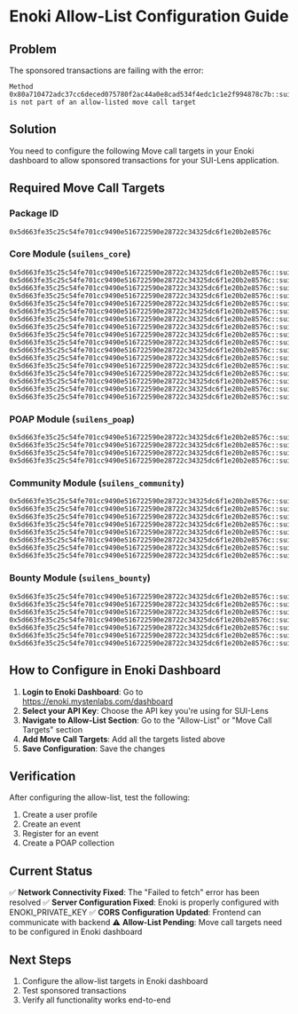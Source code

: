 # Enoki Allow-List Configuration Guide

## Problem
The sponsored transactions are failing with the error:
```
Method 0x80a710472adc37cc6deced075780f2ac44a0e8cad534f4edc1c1e2f994878c7b::suilens_core::create_profile is not part of an allow-listed move call target
```

## Solution
You need to configure the following Move call targets in your Enoki dashboard to allow sponsored transactions for your SUI-Lens application.

## Required Move Call Targets

### Package ID
```
0x5d663fe35c25c54fe701cc9490e516722590e28722c34325dc6f1e20b2e8576c
```

### Core Module (`suilens_core`)
```
0x5d663fe35c25c54fe701cc9490e516722590e28722c34325dc6f1e20b2e8576c::suilens_core::create_profile
0x5d663fe35c25c54fe701cc9490e516722590e28722c34325dc6f1e20b2e8576c::suilens_core::update_profile
0x5d663fe35c25c54fe701cc9490e516722590e28722c34325dc6f1e20b2e8576c::suilens_core::add_social_link
0x5d663fe35c25c54fe701cc9490e516722590e28722c34325dc6f1e20b2e8576c::suilens_core::create_event
0x5d663fe35c25c54fe701cc9490e516722590e28722c34325dc6f1e20b2e8576c::suilens_core::register_for_event
0x5d663fe35c25c54fe701cc9490e516722590e28722c34325dc6f1e20b2e8576c::suilens_core::approve_registration
0x5d663fe35c25c54fe701cc9490e516722590e28722c34325dc6f1e20b2e8576c::suilens_core::cancel_registration
0x5d663fe35c25c54fe701cc9490e516722590e28722c34325dc6f1e20b2e8576c::suilens_core::update_event
0x5d663fe35c25c54fe701cc9490e516722590e28722c34325dc6f1e20b2e8576c::suilens_core::cancel_event
0x5d663fe35c25c54fe701cc9490e516722590e28722c34325dc6f1e20b2e8576c::suilens_core::mark_attendance
0x5d663fe35c25c54fe701cc9490e516722590e28722c34325dc6f1e20b2e8576c::suilens_core::verify_and_checkin
0x5d663fe35c25c54fe701cc9490e516722590e28722c34325dc6f1e20b2e8576c::suilens_core::self_checkin
0x5d663fe35c25c54fe701cc9490e516722590e28722c34325dc6f1e20b2e8576c::suilens_core::mint_event_nft
0x5d663fe35c25c54fe701cc9490e516722590e28722c34325dc6f1e20b2e8576c::suilens_core::withdraw_event_funds
0x5d663fe35c25c54fe701cc9490e516722590e28722c34325dc6f1e20b2e8576c::suilens_core::join_waitlist
0x5d663fe35c25c54fe701cc9490e516722590e28722c34325dc6f1e20b2e8576c::suilens_core::leave_waitlist
0x5d663fe35c25c54fe701cc9490e516722590e28722c34325dc6f1e20b2e8576c::suilens_core::promote_from_waitlist
```

### POAP Module (`suilens_poap`)
```
0x5d663fe35c25c54fe701cc9490e516722590e28722c34325dc6f1e20b2e8576c::suilens_poap::create_poap_collection
0x5d663fe35c25c54fe701cc9490e516722590e28722c34325dc6f1e20b2e8576c::suilens_poap::claim_poap
0x5d663fe35c25c54fe701cc9490e516722590e28722c34325dc6f1e20b2e8576c::suilens_poap::update_collection
0x5d663fe35c25c54fe701cc9490e516722590e28722c34325dc6f1e20b2e8576c::suilens_poap::deactivate_collection
```

### Community Module (`suilens_community`)
```
0x5d663fe35c25c54fe701cc9490e516722590e28722c34325dc6f1e20b2e8576c::suilens_community::create_community
0x5d663fe35c25c54fe701cc9490e516722590e28722c34325dc6f1e20b2e8576c::suilens_community::join_community
0x5d663fe35c25c54fe701cc9490e516722590e28722c34325dc6f1e20b2e8576c::suilens_community::approve_join_request
0x5d663fe35c25c54fe701cc9490e516722590e28722c34325dc6f1e20b2e8576c::suilens_community::leave_community
0x5d663fe35c25c54fe701cc9490e516722590e28722c34325dc6f1e20b2e8576c::suilens_community::add_moderator
0x5d663fe35c25c54fe701cc9490e516722590e28722c34325dc6f1e20b2e8576c::suilens_community::post_announcement
0x5d663fe35c25c54fe701cc9490e516722590e28722c34325dc6f1e20b2e8576c::suilens_community::add_community_event
0x5d663fe35c25c54fe701cc9490e516722590e28722c34325dc6f1e20b2e8576c::suilens_community::update_community
```

### Bounty Module (`suilens_bounty`)
```
0x5d663fe35c25c54fe701cc9490e516722590e28722c34325dc6f1e20b2e8576c::suilens_bounty::create_bounty
0x5d663fe35c25c54fe701cc9490e516722590e28722c34325dc6f1e20b2e8576c::suilens_bounty::submit_bounty_work
0x5d663fe35c25c54fe701cc9490e516722590e28722c34325dc6f1e20b2e8576c::suilens_bounty::select_winner
0x5d663fe35c25c54fe701cc9490e516722590e28722c34325dc6f1e20b2e8576c::suilens_bounty::claim_bounty_reward
0x5d663fe35c25c54fe701cc9490e516722590e28722c34325dc6f1e20b2e8576c::suilens_bounty::cancel_bounty
0x5d663fe35c25c54fe701cc9490e516722590e28722c34325dc6f1e20b2e8576c::suilens_bounty::add_bounty_metadata
0x5d663fe35c25c54fe701cc9490e516722590e28722c34325dc6f1e20b2e8576c::suilens_bounty::add_submission_metadata
```

## How to Configure in Enoki Dashboard

1. **Login to Enoki Dashboard**: Go to https://enoki.mystenlabs.com/dashboard
2. **Select your API Key**: Choose the API key you're using for SUI-Lens
3. **Navigate to Allow-List Section**: Go to the "Allow-List" or "Move Call Targets" section
4. **Add Move Call Targets**: Add all the targets listed above
5. **Save Configuration**: Save the changes

## Verification

After configuring the allow-list, test the following:
1. Create a user profile
2. Create an event
3. Register for an event
4. Create a POAP collection

## Current Status

✅ **Network Connectivity Fixed**: The "Failed to fetch" error has been resolved
✅ **Server Configuration Fixed**: Enoki is properly configured with ENOKI_PRIVATE_KEY
✅ **CORS Configuration Updated**: Frontend can communicate with backend
⚠️ **Allow-List Pending**: Move call targets need to be configured in Enoki dashboard

## Next Steps

1. Configure the allow-list targets in Enoki dashboard
2. Test sponsored transactions
3. Verify all functionality works end-to-end
